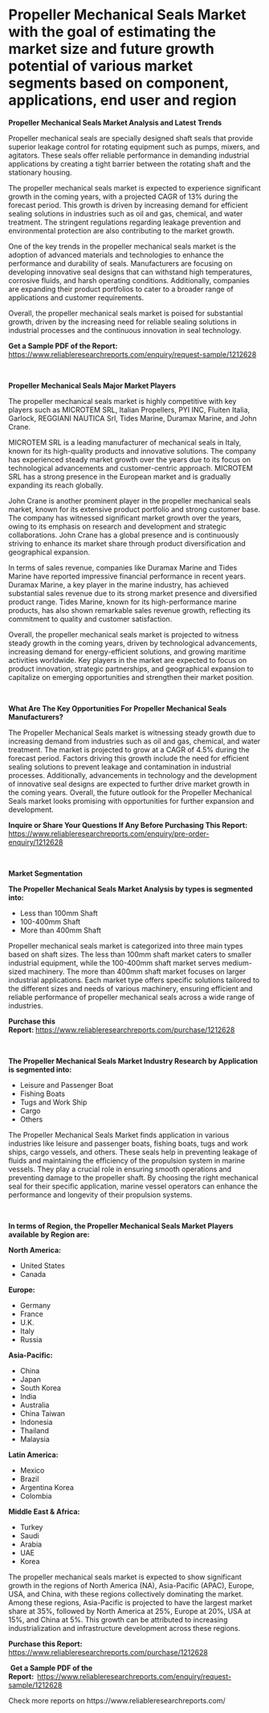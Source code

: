 <p><h1>Propeller Mechanical Seals Market with the goal of estimating the market size and future growth potential of various market segments based on component, applications, end user and region</h1></p><p><strong>Propeller Mechanical Seals Market Analysis and Latest Trends</strong></p>
<p><p>Propeller mechanical seals are specially designed shaft seals that provide superior leakage control for rotating equipment such as pumps, mixers, and agitators. These seals offer reliable performance in demanding industrial applications by creating a tight barrier between the rotating shaft and the stationary housing.</p><p>The propeller mechanical seals market is expected to experience significant growth in the coming years, with a projected CAGR of 13% during the forecast period. This growth is driven by increasing demand for efficient sealing solutions in industries such as oil and gas, chemical, and water treatment. The stringent regulations regarding leakage prevention and environmental protection are also contributing to the market growth.</p><p>One of the key trends in the propeller mechanical seals market is the adoption of advanced materials and technologies to enhance the performance and durability of seals. Manufacturers are focusing on developing innovative seal designs that can withstand high temperatures, corrosive fluids, and harsh operating conditions. Additionally, companies are expanding their product portfolios to cater to a broader range of applications and customer requirements.</p><p>Overall, the propeller mechanical seals market is poised for substantial growth, driven by the increasing need for reliable sealing solutions in industrial processes and the continuous innovation in seal technology.</p></p>
<p><strong>Get a Sample PDF of the Report:&nbsp;</strong> <a href="https://www.reliableresearchreports.com/enquiry/request-sample/1212628">https://www.reliableresearchreports.com/enquiry/request-sample/1212628</a></p>
<p>&nbsp;</p>
<p><strong>Propeller Mechanical Seals Major Market Players</strong></p>
<p><p>The propeller mechanical seals market is highly competitive with key players such as MICROTEM SRL, Italian Propellers, PYI INC, Fluiten Italia, Garlock, REGGIANI NAUTICA Srl, Tides Marine, Duramax Marine, and John Crane.</p><p>MICROTEM SRL is a leading manufacturer of mechanical seals in Italy, known for its high-quality products and innovative solutions. The company has experienced steady market growth over the years due to its focus on technological advancements and customer-centric approach. MICROTEM SRL has a strong presence in the European market and is gradually expanding its reach globally.</p><p>John Crane is another prominent player in the propeller mechanical seals market, known for its extensive product portfolio and strong customer base. The company has witnessed significant market growth over the years, owing to its emphasis on research and development and strategic collaborations. John Crane has a global presence and is continuously striving to enhance its market share through product diversification and geographical expansion.</p><p>In terms of sales revenue, companies like Duramax Marine and Tides Marine have reported impressive financial performance in recent years. Duramax Marine, a key player in the marine industry, has achieved substantial sales revenue due to its strong market presence and diversified product range. Tides Marine, known for its high-performance marine products, has also shown remarkable sales revenue growth, reflecting its commitment to quality and customer satisfaction.</p><p>Overall, the propeller mechanical seals market is projected to witness steady growth in the coming years, driven by technological advancements, increasing demand for energy-efficient solutions, and growing maritime activities worldwide. Key players in the market are expected to focus on product innovation, strategic partnerships, and geographical expansion to capitalize on emerging opportunities and strengthen their market position.</p></p>
<p>&nbsp;</p>
<p><strong>What Are The Key Opportunities For Propeller Mechanical Seals Manufacturers?</strong></p>
<p><p>The Propeller Mechanical Seals market is witnessing steady growth due to increasing demand from industries such as oil and gas, chemical, and water treatment. The market is projected to grow at a CAGR of 4.5% during the forecast period. Factors driving this growth include the need for efficient sealing solutions to prevent leakage and contamination in industrial processes. Additionally, advancements in technology and the development of innovative seal designs are expected to further drive market growth in the coming years. Overall, the future outlook for the Propeller Mechanical Seals market looks promising with opportunities for further expansion and development.</p></p>
<p><strong>Inquire or Share Your Questions If Any Before Purchasing This Report:</strong> <a href="https://www.reliableresearchreports.com/enquiry/pre-order-enquiry/1212628">https://www.reliableresearchreports.com/enquiry/pre-order-enquiry/1212628</a></p>
<p>&nbsp;</p>
<p><strong>Market Segmentation</strong></p>
<p><strong>The Propeller Mechanical Seals Market Analysis by types is segmented into:</strong></p>
<p><ul><li>Less than 100mm Shaft</li><li>100-400mm Shaft</li><li>More than 400mm Shaft</li></ul></p>
<p><p>Propeller mechanical seals market is categorized into three main types based on shaft sizes. The less than 100mm shaft market caters to smaller industrial equipment, while the 100-400mm shaft market serves medium-sized machinery. The more than 400mm shaft market focuses on larger industrial applications. Each market type offers specific solutions tailored to the different sizes and needs of various machinery, ensuring efficient and reliable performance of propeller mechanical seals across a wide range of industries.</p></p>
<p><strong>Purchase this Report:&nbsp;</strong><a href="https://www.reliableresearchreports.com/purchase/1212628">https://www.reliableresearchreports.com/purchase/1212628</a></p>
<p>&nbsp;</p>
<p><strong>The Propeller Mechanical Seals Market Industry Research by Application is segmented into:</strong></p>
<p><ul><li>Leisure and Passenger Boat</li><li>Fishing Boats</li><li>Tugs and Work Ship</li><li>Cargo</li><li>Others</li></ul></p>
<p><p>The Propeller Mechanical Seals Market finds application in various industries like leisure and passenger boats, fishing boats, tugs and work ships, cargo vessels, and others. These seals help in preventing leakage of fluids and maintaining the efficiency of the propulsion system in marine vessels. They play a crucial role in ensuring smooth operations and preventing damage to the propeller shaft. By choosing the right mechanical seal for their specific application, marine vessel operators can enhance the performance and longevity of their propulsion systems.</p></p>
<p>&nbsp;</p>
<p><strong>In terms of Region, the Propeller Mechanical Seals Market Players available by Region are:</strong></p>
<p>
    <p> <strong> North America: </strong>
        <ul>
            <li>United States</li>
            <li>Canada</li>
        </ul>
        </p> 
    <p> <strong> Europe: </strong>
        <ul>
            <li>Germany</li>
            <li>France</li>
            <li>U.K.</li>
            <li>Italy</li>
            <li>Russia</li>
        </ul>
        </p> 
    <p> <strong> Asia-Pacific: </strong>
        <ul>
            <li>China</li>
            <li>Japan</li>
            <li>South Korea</li>
            <li>India</li>
            <li>Australia</li>
            <li>China Taiwan</li>
            <li>Indonesia</li>
            <li>Thailand</li>
            <li>Malaysia</li>
        </ul>
        </p> 
    <p> <strong> Latin America: </strong>
        <ul>
            <li>Mexico</li>
            <li>Brazil</li>
            <li>Argentina Korea</li>
            <li>Colombia</li>
        </ul>
        </p> 
    <p> <strong> Middle East & Africa: </strong>
        <ul>
            <li>Turkey</li>
            <li>Saudi</li>
            <li>Arabia</li>
            <li>UAE</li>
            <li>Korea</li>
        </ul>
    </p>
    </p>
<p><p>The propeller mechanical seals market is expected to show significant growth in the regions of North America (NA), Asia-Pacific (APAC), Europe, USA, and China, with these regions collectively dominating the market. Among these regions, Asia-Pacific is projected to have the largest market share at 35%, followed by North America at 25%, Europe at 20%, USA at 15%, and China at 5%. This growth can be attributed to increasing industrialization and infrastructure development across these regions.</p></p>
<p><strong>Purchase this Report: </strong><a href="https://www.reliableresearchreports.com/purchase/1212628">https://www.reliableresearchreports.com/purchase/1212628</a></p>
<p>&nbsp;<strong>Get a Sample PDF of the Report:&nbsp;&nbsp;</strong><a href="https://www.reliableresearchreports.com/enquiry/request-sample/1212628">https://www.reliableresearchreports.com/enquiry/request-sample/1212628</a></p>
<p><strong></strong></p>
<p>Check more reports on https://www.reliableresearchreports.com/</p>
